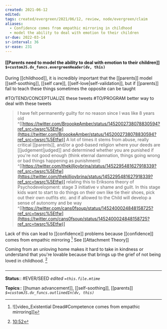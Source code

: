 ```yaml
---
created: 2021-06-12
edited: 
tags: created/evergreen/2021/06/12, review, node/evergreen/claim
aliases:
  - Confidence comes from empathic mirroring in childhood
  - model the ability to deal with emotion to their children
sr-due: 2022-03-14
sr-interval: 36
sr-ease: 231
---
```


#### [[Parents need to model the ability to deal with emotion to their children]] `$=customJS.dv_funcs.evergreenHeader(dv, this)`

During [[childhood]], it is incredibly important that the [[parents]] model [[self-soothing]], [[self care]], [[self-love|self-validation]], but if [[parents]] fail to teach these things sometimes the opposite can be taught

#TO/TEND/CONCEPTUALIZE these tweets
#TO/PROGRAM better way to deal with these tweets
> I have felt permanently guilty for no reason since I was like 8 years old
^[[https://twitter.com/BroookeAmber/status/1452002738078830594?ref_src=twsrc%5Etfw](https://twitter.com/BroookeAmber/status/1452002738078830594?ref_src=twsrc%5Etfw)]
> A lot of times it stems from abuse, really critical [[parents]], and/or a god-based religion where your deeds are [[judgement|judged]] and determined whether you are punished if you're not good enough (think eternal damnation, things going wrong or bad things happening as punishment)
^[[https://twitter.com/thekilljoybrina/status/1452295481627918339?ref_src=twsrc%5Etfw](https://twitter.com/thekilljoybrina/status/1452295481627918339?ref_src=twsrc%5Etfw)]
> relating this to Eriksons theory of Psychodevelopment: stage 3 initiative v shame and guilt. In this stage kids want to start to do things on their own like tie their shoes, pick out their own outfits etc. and if allowed to the Child will develop a sense of autonomy and be way
^[[https://twitter.com/cans0fsoup/status/1452400024848158725?ref_src=twsrc%5Etfw](https://twitter.com/cans0fsoup/status/1452400024848158725?ref_src=twsrc%5Etfw)]

Lack of this can lead to [[confidence]] problems because [[confidence]] comes from empathic mirroring [^1] See [[Attachment Theory]]

Coming from an unloving home makes it hard to take in kindness or understand that you're lovable because that brings up the grief of not being loved in childhood. [^2]

### <hr class="footnote"/>

**Status**:: #EVER/SEED 
*edited `=this.file.mtime`*

**Topics**:: [[human advancement]], [[self-soothing]], [[parents]]
*`$=customJS.dv_funcs.outlinedIn(dv, this)`*

[^1]: ![[video_Existential Dread#Competence comes from empathic mirroring]]
[^2]: [10:52](https://www.youtube.com/watch?v=upAdaOmiRX8#t=652.6708148474121)